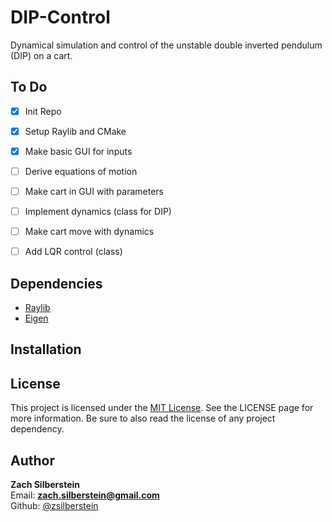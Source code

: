 # DIP-Control
Dynamical simulation and control of the unstable double inverted pendulum (DIP) on a cart.
## To Do
- [x] Init Repo
- [x] Setup Raylib and CMake
- [x] Make basic GUI for inputs
- [ ] Derive equations of motion
- [ ] Make cart in GUI with parameters
- [ ] Implement dynamics (class for DIP)
- [ ] Make cart move with dynamics
- [ ] Add LQR control (class)


## Dependencies
- [Raylib](https://www.raylib.com/index.html)
- [Eigen](http://eigen.tuxfamily.org/)


## Installation


## License
This project is licensed under the [MIT License](https://github.com/zsilberstein/robot-gait-vis/blob/master/LICENSE). See the LICENSE page for more information. Be sure to also read the license of any project dependency. 

## Author
**Zach Silberstein**  
Email: **zach.silberstein@gmail.com**   
Github: [@zsilberstein](https://github.com/zsilberstein)